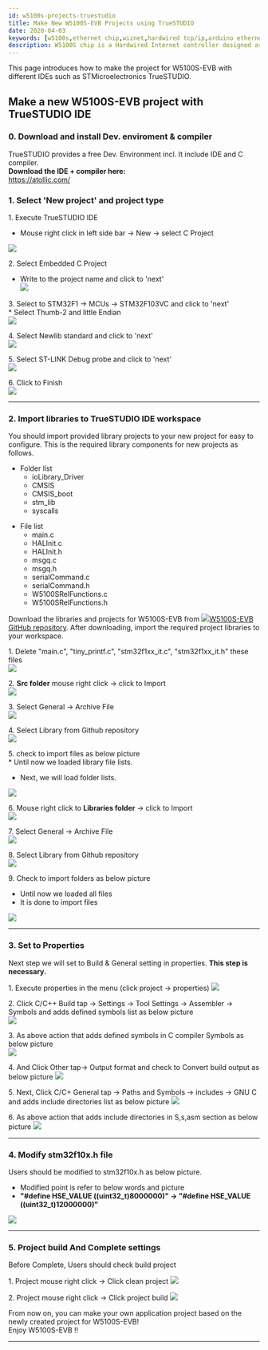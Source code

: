 ```yaml
---
id: w5100s-projects-truestudio
title: Make New W5100S-EVB Projects using TrueSTUDIO
date: 2020-04-03
keywords: [w5100s,ethernet chip,wiznet,hardwired tcp/ip,arduino ethernet,pico ethernet]
description: W5100S chip is a Hardwired Internet controller designed as a full hardwired TCP/IP stack with WIZnet technology
---
```


This page introduces how to make the project for W5100S-EVB with
different IDEs such as STMicroelectronics TrueSTUDIO.

## Make a new W5100S-EVB project with TrueSTUDIO IDE

### 0\. Download and install Dev. enviroment & compiler

TrueSTUDIO provides a free Dev. Environment incl. It include IDE and C
compiler.  
**Download the IDE + compiler here:**  
<https://atollic.com/>  

### 1\. Select 'New project' and project type

1\. Execute TrueSTUDIO IDE

  - Mouse right click in left side bar -\> New -\> select C Project

![](https://d3cmhcsnvv7jc.cloudfront.net/docs/img/products/w5100s/w5100s_evb/true_tool_set1.png)

2\. Select Embedded C Project

  - Write to the project name and click to 'next'  
    ![](https://d3cmhcsnvv7jc.cloudfront.net/docs/img/products/w5100s/w5100s_evb/true_tool_set2.png)

3\. Select to STM32F1 -\> MCUs -\> STM32F103VC and click to 'next'  
\* Select Thumb-2 and little Endian  
![](https://d3cmhcsnvv7jc.cloudfront.net/docs/img/products/w5100s/w5100s_evb/initial_set2.png)

4\. Select Newlib standard and click to 'next'  
![](https://d3cmhcsnvv7jc.cloudfront.net/docs/img/products/w5100s/w5100s_evb/initial_set3.png)

5\. Select ST-LINK Debug probe and click to 'next'  
![](https://d3cmhcsnvv7jc.cloudfront.net/docs/img/products/w5100s/w5100s_evb/initial_set4.png)

6\. Click to Finish  
![](https://d3cmhcsnvv7jc.cloudfront.net/docs/img/products/w5100s/w5100s_evb/initial_set5.png)

-----

### 2\. Import libraries to TrueSTUDIO IDE workspace

You should import provided library projects to your new project for easy
to configure. This is the required library components for new projects
as follows.  

  - Folder list
      - ioLibrary\_Driver
      - CMSIS
      - CMSIS\_boot
      - stm\_lib
      - syscalls

<!-- end list -->

  - File list
      - main.c
      - HALInit.c
      - HALInit.h
      - msgq.c
      - msgq.h
      - serialCommand.c
      - serialCommand.h
      - W5100SRelFunctions.c
      - W5100SRelFunctions.h

Download the libraries and projects for W5100S-EVB from
![](https://d3cmhcsnvv7jc.cloudfront.net/docs/img/products/w5500/w5500_evb/icons/link.png)[W5100S-EVB GitHub
repository](https://github.com/Wiznet/W5100S-EVB/tree/truestudio_ver). After downloading,
import the required project libraries to your workspace.

1\. Delete "main.c", "tiny\_printf.c", "stm32f1xx\_it.c",
"stm32f1xx\_it.h" these files  
![](https://d3cmhcsnvv7jc.cloudfront.net/docs/img/products/w5100s/w5100s_evb/true_tool_set3.png)

2\. **Src folder** mouse right click -\> click to Import  
![](https://d3cmhcsnvv7jc.cloudfront.net/docs/img/products/w5100s/w5100s_evb/true_tool_set4.png)

3\. Select General -\> Archive File  
![](https://d3cmhcsnvv7jc.cloudfront.net/docs/img/products/w5100s/w5100s_evb/true_tool_set5.png)

4\. Select Library from Github repository  
![](https://d3cmhcsnvv7jc.cloudfront.net/docs/img/products/w5100s/w5100s_evb/tools_set4.png)

5\. check to import files as below picture  
\* Until now we loaded library file lists.

  - Next, we will load folder lists.

![](https://d3cmhcsnvv7jc.cloudfront.net/docs/img/products/w5100s/w5100s_evb/true_tool_set6.png)

6\. Mouse right click to **Libraries folder** -\> click to Import  
![](https://d3cmhcsnvv7jc.cloudfront.net/docs/img/products/w5100s/w5100s_evb/true_tool_set7.png)

7\. Select General -\> Archive File  
![](https://d3cmhcsnvv7jc.cloudfront.net/docs/img/products/w5100s/w5100s_evb/true_tool_set5.png)

8\. Select Library from Github repository  
![](https://d3cmhcsnvv7jc.cloudfront.net/docs/img/products/w5100s/w5100s_evb/tools_set4.png)

9\. Check to import folders as below picture

  - Until now we loaded all files
  - It is done to import files

![](https://d3cmhcsnvv7jc.cloudfront.net/docs/img/products/w5100s/w5100s_evb/true_tool_set8.png)

-----

### 3\. Set to Properties

Next step we will set to Build & General setting in properties. **This step is necessary.**

1\. Execute properties in the menu (click project -\> properties)
![](https://d3cmhcsnvv7jc.cloudfront.net/docs/img/products/w5100s/w5100s_evb/true_tool_set9.png)

2\. Click C/C++ Build tap -\> Settings -\> Tool Settings -\> Assembler
-\> Symbols and adds defined symbols list as below picture  
![](https://d3cmhcsnvv7jc.cloudfront.net/docs/img/products/w5100s/w5100s_evb/true_tool_set11.png)

3\. As above action that adds defined symbols in C compiler Symbols as
below picture  
![](https://d3cmhcsnvv7jc.cloudfront.net/docs/img/products/w5100s/w5100s_evb/true_tool_set10.png)

4\. And Click Other tap-\> Output format and check to Convert build
output as below picture
![](https://d3cmhcsnvv7jc.cloudfront.net/docs/img/products/w5100s/w5100s_evb/true_tool_set12.png)

5\. Next, Click C/C+ General tap -\> Paths and Symbols -\> includes -\>
GNU C and adds include directories list as below picture
![](https://d3cmhcsnvv7jc.cloudfront.net/docs/img/products/w5100s/w5100s_evb/true_tool_set13.png)

6\. As above action that adds include directories in S,s,asm section as
below picture ![](https://d3cmhcsnvv7jc.cloudfront.net/docs/img/products/w5100s/w5100s_evb/true_tool_set14.png)

-----

### 4\. Modify stm32f10x.h file

Users should be modified to stm32f10x.h as below picture.

  - Modified point is refer to below words and picture
  - **"\#define HSE\_VALUE ((uint32\_t)8000000)" -\> "\#define
    HSE\_VALUE ((uint32\_t)12000000)"**

![](https://d3cmhcsnvv7jc.cloudfront.net/docs/img/products/w5100s/w5100s_evb/true_tool_set15.png)

-----

### 5\. Project build And Complete settings

Before Complete, Users should check build project

1\. Project mouse right click -\> Click clean project
![](https://d3cmhcsnvv7jc.cloudfront.net/docs/img/products/w5100s/w5100s_evb/true_tool_set16.png)

2\. Project mouse right click -\> Click project build
![](https://d3cmhcsnvv7jc.cloudfront.net/docs/img/products/w5100s/w5100s_evb/true_tool_set17.png)

From now on, you can make your own application project based on the
newly created project for W5100S-EVB\!  
Enjoy W5100S-EVB \!\!

-----
